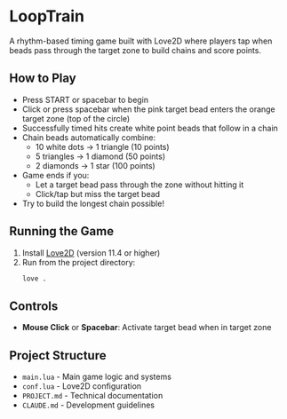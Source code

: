 # LoopTrain

A rhythm-based timing game built with Love2D where players tap when beads pass through the target zone to build chains and score points.

## How to Play
- Press START or spacebar to begin
- Click or press spacebar when the pink target bead enters the orange target zone (top of the circle)
- Successfully timed hits create white point beads that follow in a chain
- Chain beads automatically combine:
  - 10 white dots → 1 triangle (10 points)
  - 5 triangles → 1 diamond (50 points)
  - 2 diamonds → 1 star (100 points)
- Game ends if you:
  - Let a target bead pass through the zone without hitting it
  - Click/tap but miss the target bead
- Try to build the longest chain possible!

## Running the Game
1. Install [Love2D](https://love2d.org/) (version 11.4 or higher)
2. Run from the project directory:
   ```bash
   love .
   ```

## Controls
- **Mouse Click** or **Spacebar**: Activate target bead when in target zone

## Project Structure
- `main.lua` - Main game logic and systems
- `conf.lua` - Love2D configuration
- `PROJECT.md` - Technical documentation
- `CLAUDE.md` - Development guidelines